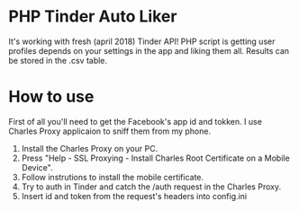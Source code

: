 # PHP Tinder Auto Liker
It's working with fresh (april 2018) Tinder API! 
PHP script is getting user profiles depends on your settings in the app and liking them all.
Results can be stored in the .csv table.

# How to use
First of all you'll need to get the Facebook's app id and tokken.
I use Charles Proxy applicaion to sniff them from my phone.
1) Install the Charles Proxy on your PC.
2) Press "Help - SSL Proxying - Install Charles Root Certificate on a Mobile Device".
3) Follow instrutions to install the mobile certificate.
4) Try to auth in Tinder and catch the /auth request in the Charles Proxy.
5) Insert id and token from the request's headers into config.ini